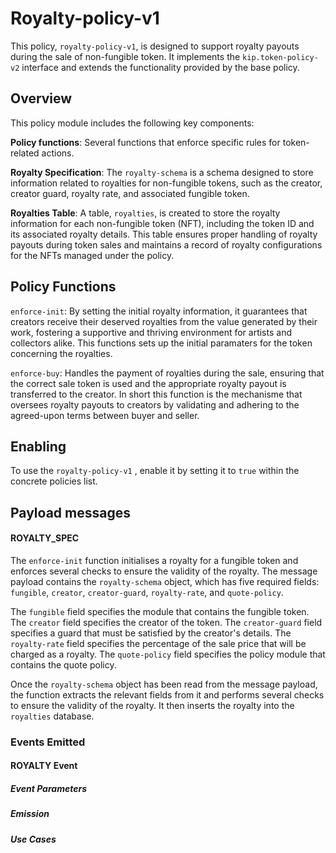 
# Royalty-policy-v1

This policy, `royalty-policy-v1`, is designed to support royalty payouts during the sale of non-fungible token. It implements the `kip.token-policy-v2` interface and extends the functionality provided by the base policy.

  
## Overview

  
This policy module includes the following key components:

**Policy functions**: Several functions that enforce specific rules for token-related actions.

**Royalty Specification**: The `royalty-schema` is a schema designed to store information related to royalties for non-fungible tokens, such as the creator, creator guard, royalty rate, and associated fungible token.

**Royalties Table**: A table, `royalties`, is created to store the royalty information for each non-fungible token (NFT), including the token ID and its associated royalty details. This table ensures proper handling of royalty payouts during token sales and maintains a record of royalty configurations for the NFTs managed under the policy.
  

## Policy Functions

`enforce-init`: By setting the initial royalty information, it guarantees that creators receive their deserved royalties from the value generated by their work, fostering a supportive and thriving environment for artists and collectors alike. This functions sets up the initial paramaters for the token concerning the royalties.

`enforce-buy`: Handles the payment of royalties during the sale, ensuring that the correct sale token is used and the appropriate royalty payout is transferred to the creator. In short this function is the mechanisme that oversees royalty payouts to creators by validating and adhering to the agreed-upon terms between buyer and seller.


## Enabling

To use the `royalty-policy-v1` , enable it by setting it to `true` within the concrete policies list.

 
## Payload messages


#### ROYALTY_SPEC


The `enforce-init` function initialises a royalty for a fungible token and enforces several checks to ensure the validity of the royalty. The message payload contains the `royalty-schema` object, which has five required fields: `fungible`, `creator`, `creator-guard`, `royalty-rate`, and `quote-policy`.

The `fungible` field specifies the module that contains the fungible token. The `creator` field specifies the creator of the token. The `creator-guard` field specifies a guard that must be satisfied by the creator's details. The `royalty-rate` field specifies the percentage of the sale price that will be charged as a royalty. The `quote-policy` field specifies the policy module that contains the quote policy.

  
Once the `royalty-schema` object has been read from the message payload, the function extracts the relevant fields from it and performs several checks to ensure the validity of the royalty. It then inserts the royalty into the `royalties` database.

 
### Events Emitted


#### ROYALTY Event


##### Event Parameters

  
##### Emission

  
##### Use Cases
